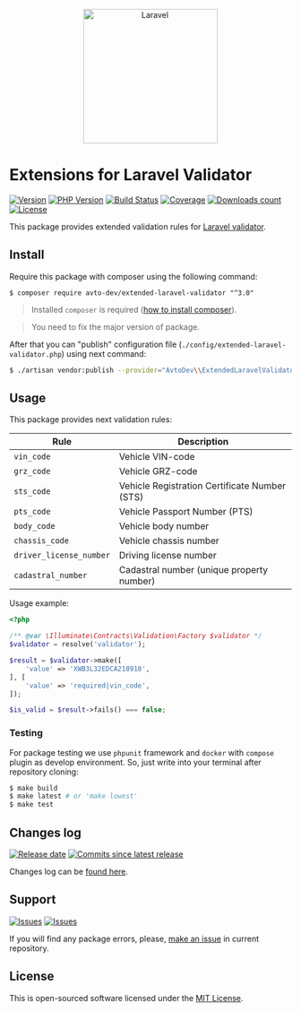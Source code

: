 <p align="center">
  <img src="https://laravel.com/assets/img/components/logo-laravel.svg" alt="Laravel" width="240" />
</p>

# Extensions for Laravel Validator

[![Version][badge_packagist_version]][link_packagist]
[![PHP Version][badge_php_version]][link_packagist]
[![Build Status][badge_build_status]][link_build_status]
[![Coverage][badge_coverage]][link_coverage]
[![Downloads count][badge_downloads_count]][link_packagist]
[![License][badge_license]][link_license]

This package provides extended validation rules for [Laravel validator][laravel_validation].

## Install

Require this package with composer using the following command:

```shell
$ composer require avto-dev/extended-laravel-validator "^3.0"
```

> Installed `composer` is required ([how to install composer][getcomposer]).

> You need to fix the major version of package.

After that you can "publish" configuration file (`./config/extended-laravel-validator.php`) using next command:

```bash
$ ./artisan vendor:publish --provider="AvtoDev\\ExtendedLaravelValidator\\ServiceProvider"
```

## Usage

This package provides next validation rules:

| Rule                    | Description                                    |
|-------------------------|------------------------------------------------|
| `vin_code`              | Vehicle VIN-code                               |
| `grz_code`              | Vehicle GRZ-code                               |
| `sts_code`              | Vehicle Registration Certificate Number (STS)  |
| `pts_code`              | Vehicle Passport Number (PTS)                  |
| `body_code`             | Vehicle body number                            |
| `chassis_code`          | Vehicle chassis number                         |
| `driver_license_number` | Driving license number                         |
| `cadastral_number`      | Cadastral number (unique property number)      |

Usage example:

```php
<?php

/** @var \Illuminate\Contracts\Validation\Factory $validator */
$validator = resolve('validator');

$result = $validator->make([
    'value' => 'XWB3L32EDCA218918',
], [
    'value' => 'required|vin_code',
]);

$is_valid = $result->fails() === false;
```

### Testing

For package testing we use `phpunit` framework and `docker` with `compose` plugin as develop environment. So, just write into your terminal after repository cloning:

```bash
$ make build
$ make latest # or 'make lowest'
$ make test
```

## Changes log

[![Release date][badge_release_date]][link_releases]
[![Commits since latest release][badge_commits_since_release]][link_commits]

Changes log can be [found here][link_changes_log].

## Support

[![Issues][badge_issues]][link_issues]
[![Issues][badge_pulls]][link_pulls]

If you will find any package errors, please, [make an issue][link_create_issue] in current repository.

## License

This is open-sourced software licensed under the [MIT License][link_license].

[badge_packagist_version]:https://img.shields.io/packagist/v/avto-dev/extended-laravel-validator.svg?maxAge=180
[badge_php_version]:https://img.shields.io/packagist/php-v/avto-dev/extended-laravel-validator.svg?longCache=true
[badge_build_status]:https://img.shields.io/github/actions/workflow/status/avto-dev/extended-laravel-validator/tests.yml
[badge_coverage]:https://img.shields.io/codecov/c/github/avto-dev/extended-laravel-validator/master.svg?maxAge=60
[badge_downloads_count]:https://img.shields.io/packagist/dt/avto-dev/extended-laravel-validator.svg?maxAge=180
[badge_license]:https://img.shields.io/packagist/l/avto-dev/extended-laravel-validator.svg?longCache=true
[badge_release_date]:https://img.shields.io/github/release-date/avto-dev/extended-laravel-validator.svg?style=flat-square&maxAge=180
[badge_commits_since_release]:https://img.shields.io/github/commits-since/avto-dev/extended-laravel-validator/latest.svg?style=flat-square&maxAge=180
[badge_issues]:https://img.shields.io/github/issues/avto-dev/extended-laravel-validator.svg?style=flat-square&maxAge=180
[badge_pulls]:https://img.shields.io/github/issues-pr/avto-dev/extended-laravel-validator.svg?style=flat-square&maxAge=180
[link_releases]:https://github.com/avto-dev/extended-laravel-validator/releases
[link_packagist]:https://packagist.org/packages/avto-dev/extended-laravel-validator
[link_build_status]:https://github.com/avto-dev/extended-laravel-validator/actions
[link_coverage]:https://codecov.io/gh/avto-dev/extended-laravel-validator/
[link_changes_log]:https://github.com/avto-dev/extended-laravel-validator/blob/master/CHANGELOG.md
[link_issues]:https://github.com/avto-dev/extended-laravel-validator/issues
[link_create_issue]:https://github.com/avto-dev/extended-laravel-validator/issues/new/choose
[link_commits]:https://github.com/avto-dev/extended-laravel-validator/commits
[link_pulls]:https://github.com/avto-dev/extended-laravel-validator/pulls
[link_license]:https://github.com/avto-dev/extended-laravel-validator/blob/master/LICENSE
[getcomposer]:https://getcomposer.org/download/
[laravel_validation]:https://laravel.com/docs/5.8/validation
